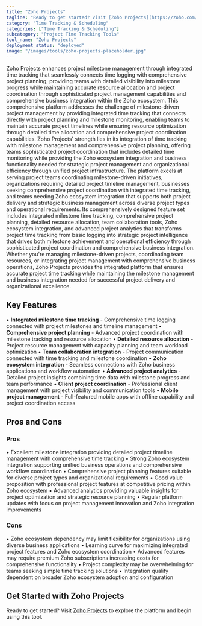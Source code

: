 ```yaml
---
title: "Zoho Projects"
tagline: "Ready to get started? Visit [Zoho Projects](https://zoho.com/projects) to explore the platform and begin using this tool...."
category: "Time Tracking & Scheduling"
categories: ["Time Tracking & Scheduling"]
subcategory: "Project Time Tracking Tools"
tool_name: "Zoho Projects"
deployment_status: "deployed"
image: "/images/tools/zoho-projects-placeholder.jpg"
---
```

Zoho Projects enhances project milestone management through integrated time tracking that seamlessly connects time logging with comprehensive project planning, providing teams with detailed visibility into milestone progress while maintaining accurate resource allocation and project coordination through sophisticated project management capabilities and comprehensive business integration within the Zoho ecosystem. This comprehensive platform addresses the challenge of milestone-driven project management by providing integrated time tracking that connects directly with project planning and milestone monitoring, enabling teams to maintain accurate project timelines while ensuring resource optimization through detailed time allocation and comprehensive project coordination capabilities. Zoho Projects' strength lies in its integration of time tracking with milestone management and comprehensive project planning, offering teams sophisticated project coordination that includes detailed time monitoring while providing the Zoho ecosystem integration and business functionality needed for strategic project management and organizational efficiency through unified project infrastructure. The platform excels at serving project teams coordinating milestone-driven initiatives, organizations requiring detailed project timeline management, businesses seeking comprehensive project coordination with integrated time tracking, and teams needing Zoho ecosystem integration that supports both project delivery and strategic business management across diverse project types and operational requirements. Its comprehensively designed feature set includes integrated milestone time tracking, comprehensive project planning, detailed resource allocation, team collaboration tools, Zoho ecosystem integration, and advanced project analytics that transforms project time tracking from basic logging into strategic project intelligence that drives both milestone achievement and operational efficiency through sophisticated project coordination and comprehensive business integration. Whether you're managing milestone-driven projects, coordinating team resources, or integrating project management with comprehensive business operations, Zoho Projects provides the integrated platform that ensures accurate project time tracking while maintaining the milestone management and business integration needed for successful project delivery and organizational excellence.

## Key Features

• **Integrated milestone time tracking** - Comprehensive time logging connected with project milestones and timeline management
• **Comprehensive project planning** - Advanced project coordination with milestone tracking and resource allocation
• **Detailed resource allocation** - Project resource management with capacity planning and team workload optimization
• **Team collaboration integration** - Project communication connected with time tracking and milestone coordination
• **Zoho ecosystem integration** - Seamless connections with Zoho business applications and workflow automation
• **Advanced project analytics** - Detailed project insights combining time data with milestone progress and team performance
• **Client project coordination** - Professional client management with project visibility and communication tools
• **Mobile project management** - Full-featured mobile apps with offline capability and project coordination access

## Pros and Cons

### Pros
• Excellent milestone integration providing detailed project timeline management with comprehensive time tracking
• Strong Zoho ecosystem integration supporting unified business operations and comprehensive workflow coordination
• Comprehensive project planning features suitable for diverse project types and organizational requirements
• Good value proposition with professional project features at competitive pricing within Zoho ecosystem
• Advanced analytics providing valuable insights for project optimization and strategic resource planning
• Regular platform updates with focus on project management innovation and Zoho integration improvements

### Cons
• Zoho ecosystem dependency may limit flexibility for organizations using diverse business applications
• Learning curve for maximizing integrated project features and Zoho ecosystem coordination
• Advanced features may require premium Zoho subscriptions increasing costs for comprehensive functionality
• Project complexity may be overwhelming for teams seeking simple time tracking solutions
• Integration quality dependent on broader Zoho ecosystem adoption and configuration

## Get Started with Zoho Projects

Ready to get started? Visit [Zoho Projects](https://zoho.com/projects) to explore the platform and begin using this tool.